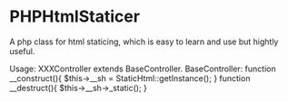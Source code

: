 # PHPHtmlStaticer
A php class for html staticing, which is easy to learn and use but hightly useful.

Usage:
    XXXController extends BaseController.
    BaseController:
    function __construct(){
        $this->__sh = StaticHtml::getInstance();
    }
    function __destruct(){
        $this->__sh->_static();
    }
